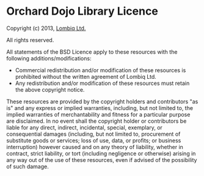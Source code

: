 # Orchard Dojo Library Licence

Copyright (c) 2013, [Lombiq Ltd.](http://lombiq.com)

All rights reserved.

All statements of the BSD Licence apply to these resources with the following additions/modifications:

- Commercial redistribution and/or modification of these resources is prohibited without the written agreement of Lombiq Ltd.
- Any redistribution and/or modification of these resources must retain the above copyright notice.

These resources are provided by the copyright holders and contributors "as is" and any express or implied warranties, including, but not limited to, the implied warranties of merchantability and fitness for a particular purpose are disclaimed. In no event shall the copyright holder or contributors be liable for any direct, indirect, incidental, special, exemplary, or consequential damages (including, but not limited to, procurement of substitute goods or services; loss of use, data, or profits; or business interruption) however caused and on any theory of liability, whether in contract, strict liability, or tort (including negligence or otherwise) arising in any way out of the use of these resources, even if advised of the possibility of such damage.
